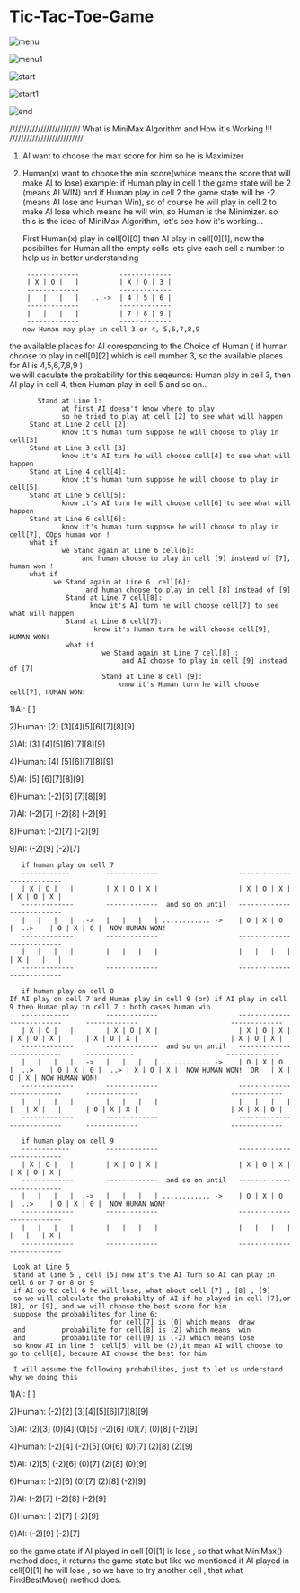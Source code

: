 # Tic-Tac-Toe-Game


   ![menu](https://user-images.githubusercontent.com/120275931/208754636-59ce1198-fa32-4b22-8157-62f4c86798ff.png)

   ![menu1](https://user-images.githubusercontent.com/120275931/208754803-021c1f4d-af0f-45a4-8184-a8082dbc328f.png)

   ![start](https://user-images.githubusercontent.com/120275931/208754815-852597d3-395e-4d62-8dee-eb13f066f6a4.png)

   ![start1](https://user-images.githubusercontent.com/120275931/208754823-76d8715d-3494-46ec-ae2e-9451428d97e1.png)

   ![end](https://user-images.githubusercontent.com/120275931/208754830-4c46e97c-00d8-47fd-91f5-eea1e4bbb76d.png)


///////////////////////// What is MiniMax Algorithm and How it's Working !!! //////////////////////////

  1) AI want to choose the max score for him so he is Maximizer                    
  2) Human(x) want to choose the min score(whice means the score that will make AI to lose)
     example: if Human play in cell 1 the game state will be 2 (means AI WIN) and  if Human play in cell 2 the game state will be -2 (means AI lose and Human Win),
     so of course he will play in cell 2 to make AI lose which means he will win,
     so Human is the Minimizer.
         so this is the idea of MiniMax Algorithm, let's see how it's working... 
     
     First Human(x) play in cell[0][0] then AI play in cell[0][1], now the posibiltes for Human all the empty cells
        lets give each cell a number to help us in better understanding
        
          -------------          ------------- 
          | X | O |   |          | X | O | 3 |
          -------------          -------------
          |   |   |   |   ...->  | 4 | 5 | 6 | 
          -------------          -------------
          |   |   |   |          | 7 | 8 | 9 |
          -------------          ------------- 
         now Human may play in cell 3 or 4, 5,6,7,8,9
    
   the available places for AI coresponding to the Choice of Human 
( if human choose to play in cell[0][2] which is cell number 3,
  so the available places for AI is 4,5,6,7,8,9 )  
      we will caculate the probability for this seqeunce: Human play in cell 3, then AI play in cell 4, then Human play in cell 5 and so on..
     
           Stand at Line 1:
                 at first AI doesn't know where to play 
                 so he tried to play at cell [2] to see what will happen 
         Stand at Line 2 cell [2]: 
                 know it's human turn suppose he will choose to play in cell[3] 
         Stand at Line 3 cell [3]:
                 know it's AI turn he will choose cell[4] to see what will happen
         Stand at Line 4 cell[4]: 
                 know it's human turn suppose he will choose to play in cell[5] 
         Stand at Line 5 cell[5]:
                 know it's AI turn he will choose cell[6] to see what will happen
         Stand at Line 6 cell[6]: 
                 know it's human turn suppose he will choose to play in cell[7], OOps human won ! 
         what if 
                 we Stand again at Line 6 cell[6]: 
                      and human choose to play in cell [9] instead of [7], human won !
         what if 
               we Stand again at Line 6  cell[6]: 
                       and human choose to play in cell [8] instead of [9]
                  Stand at Line 7 cell[8]:
                        know it's AI turn he will choose cell[7] to see what will happen
                  Stand at Line 8 cell[7]:
                         know it's Human turn he will choose cell[9], HUMAN WON!  
                  what if 
                           we Stand again at Line 7 cell[8] : 
                                and AI choose to play in cell [9] instead of [7]
                           Stand at Line 8 cell [9]:
                               know it's Human turn he will choose cell[7], HUMAN WON!  
     
     
1)AI:                                                                                                                    [ ]

2)Human:                                                                                 [2]                                                    [3][4][5][6][7][8][9]

3)AI:                                                            [3]                                             [4][5][6][7][8][9] 

4)Human:                                      [4]                                  [5][6][7][8][9]        

5)AI:                            [5]                          [6][7][8][9]  

6)Human:               (-2)[6]                 [7][8][9]

7)AI:    (-2)[7]       (-2)[8]        (-2)[9]

8)Human:           (-2)[7]  (-2)[9]    

9)AI:              (-2)[9]  (-2)[7]
           
           
           
       if human play on cell 7
       ------------         -------------                    -------------          -------------
       | X | O |   |        | X | O | X |                    | X | O | X |          | X | O | X |
       -------------        -------------  and so on until   -------------           -------------
       |   |   |   |  .->   |   |   |   | ............ ->    | O | X | O  |  ..>    | O | X | 0 |  NOW HUMAN WON!
       -------------        -------------                    -------------          -------------
       |   |   |   |        |   |   |   |                    |   |   |   |          | X |   |   |
       -------------        -------------                    -------------          ------------- 
     
       if human play on cell 8                                            If AI play on cell 7 and Human play in cell 9 (or) if AI play in cell 9 then Human play in cell 7 : both cases human win
       ------------         -------------                    -------------          -------------      -------------                       -------------
       | X | O |   |        | X | O | X |                    | X | O | X |          | X | O | X |      | X | O | X |                       | X | O | X |
       -------------        -------------  and so on until   -------------           -------------     -------------                       -------------
       |   |   |   |  .->   |   |   |   | ............ ->    | O | X | O  |  ..>    | O | X | 0 |  ..> | X | O | X |  NOW HUMAN WON!  OR   | X | O | X | NOW HUMAN WON!
       -------------        -------------                    -------------          -------------      -------------                       -------------
       |   |   |   |        |   |   |   |                    |   |   |   |          |   | X |   |      | O | X | X |                       | X | X | O |
       -------------        -------------                    -------------          -------------      -------------                       -------------
     
       if human play on cell 9
       ------------         -------------                    -------------          -------------
       | X | O |   |        | X | O | X |                    | X | O | X |          | X | O | X |
       -------------        -------------  and so on until   -------------           -------------
       |   |   |   |  .->   |   |   |   | ............ ->    | O | X | O  |  ..>    | O | X | 0 |  NOW HUMAN WON!
       -------------        -------------                    -------------          -------------
       |   |   |   |        |   |   |   |                    |   |   |   |          |   |   | X |
       -------------        -------------                    -------------          ------------- 
     
     Look at Line 5  
     stand at line 5 , cell [5] now it's the AI Turn so AI can play in cell 6 or 7 or 8 or 9 
     if AI go to cell 6 he will lose, what about cell [7] , [8] , [9]
     so we will calculate the probabilty of AI if he played in cell [7],or [8], or [9], and we will choose the best score for him
     suppose the probabilites for line 6: 
                             for cell[7] is (0) which means  draw
     and         probabilite for cell[8] is (2) which means  win
     and         probabilite for cell[9] is (-2) which means lose 
     so know AI in line 5  cell[5] will be (2),it mean AI will choose to go to cell[8], because AI choose the best for him
     
     I will assume the following probabilites, just to let us understand why we doing this
     
1)AI:                                                                                                                          [ ]

2)Human:                                                                              (-2)[2]                                                    [3][4][5][6][7][8][9]

3)AI:                                                          (2)[3]                                      (0)[4] (0)[5] (-2)[6] (0)[7] (0)[8] (-2)[9] 

4)Human:                                          (-2)[4]                            (-2)[5] (0)[6] (0)[7] (2)[8] (2)[9]        

5)AI:                                (2)[5]                         (-2)[6] (0)[7] (2)[8] (0)[9]  

6)Human:               (-2)[6]                 (0)[7] (2)[8] (-2)[9]

7)AI:    (-2)[7]       (-2)[8]       (-2)[9]

8)Human:           (-2)[7]  (-2)[9]    

9)AI:              (-2)[9]  (-2)[7]
   
   so the game state if AI played in cell [0][1] is lose , so that what MiniMax() method does, it returns the game state
     but like we mentioned if AI played in cell[0][1] he will lose , so we have to try another cell , that what FindBestMove() method does.
  
